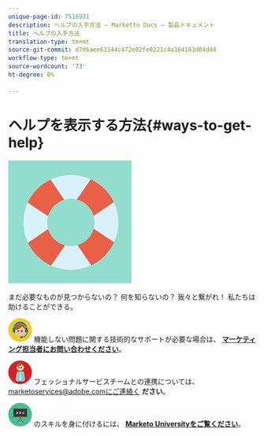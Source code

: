 ```yaml
---
unique-page-id: 7516931
description: ヘルプの入手方法 — Marketto Docs — 製品ドキュメント
title: ヘルプの入手方法
translation-type: tm+mt
source-git-commit: d7d6aee63144c472e02fe0221c4a164183d04dd4
workflow-type: tm+mt
source-wordcount: '73'
ht-degree: 0%

---
```



# ヘルプを表示する方法{#ways-to-get-help}

![](assets/life-preserver.jpg)

まだ必要なものが見つからないの？ 何を知らないの？ 我々と繋がれ！ 私たちは助けることができる。

![—](assets/seo-29.png) 機能しない問題に関する技術的なサポートが必要な場合は、 [**マーケティング担当者にお問い合わせください**](https://nation.marketo.com/t5/Support/ct-p/Support)。

![ — アドビのプロ](assets/seo-30.png) フェッショナルサービスチームとの連携については、marketoservices@adobe.comにご連絡く **ださい**。

![—Marketo](assets/education-science-08.png) のスキルを身に付けるには、 [**Marketo Universityをご覧ください**](https://learn.marketo.com)。
